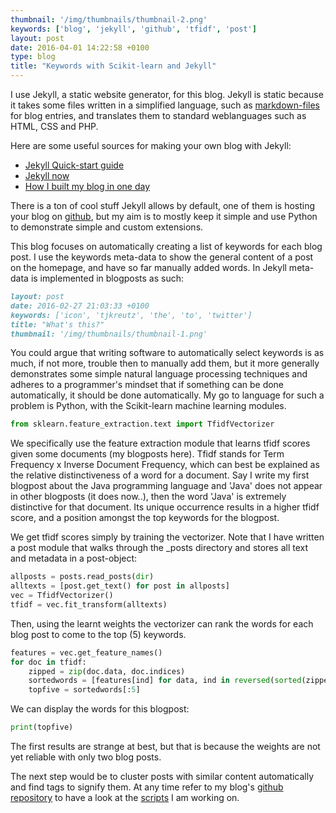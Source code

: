 ```yaml
---
thumbnail: '/img/thumbnails/thumbnail-2.png'
keywords: ['blog', 'jekyll', 'github', 'tfidf', 'post']
layout: post
date: 2016-04-01 14:22:58 +0100
type: blog
title: "Keywords with Scikit-learn and Jekyll"
---
```


I use Jekyll, a static website generator, for this blog. Jekyll is static because it takes some files written in a simplified language, such as [markdown-files](https://daringfireball.net/projects/markdown/) for blog entries, and translates them to standard weblanguages such as HTML, CSS and PHP. 

Here are some useful sources for making your own blog with Jekyll:

- [Jekyll Quick-start guide](https://jekyllrb.com/docs/quickstart/)
- [Jekyll now](https://github.com/barryclark/jekyll-now)
- [How I built my blog in one day](http://erjjones.github.io/blog/How-I-built-my-blog-in-one-day)

There is a ton of cool stuff Jekyll allows by default, one of them is hosting your blog on [github](https://help.github.com/articles/using-jekyll-as-a-static-site-generator-with-github-pages/), but my aim is to mostly keep it simple and use Python to demonstrate simple and custom extensions.

This blog focuses on automatically creating a list of keywords for each blog post. I use the keywords meta-data to show the general content of a post on the homepage, and have so far manually added words. In Jekyll meta-data is implemented in blogposts as such:

```markdown
layout: post
date: 2016-02-27 21:03:33 +0100
keywords: ['icon', 'tjkreutz', 'the', 'to', 'twitter']
title: "What's this?"
thumbnail: '/img/thumbnails/thumbnail-1.png'
```
You could argue that writing software to automatically select keywords is as much, if not more, trouble then to manually add them, but it more generally demonstrates some simple natural language processing techniques and adheres to a programmer's mindset that if something can be done automatically, it should be done automatically. My go to language for such a problem is Python, with the Scikit-learn machine learning modules.

```python
from sklearn.feature_extraction.text import TfidfVectorizer
```

We specifically use the feature extraction module that learns tfidf scores given some documents (my blogposts here). Tfidf stands for Term Frequency x Inverse Document Frequency, which can best be explained as the relative distinctiveness of a word for a document. Say I write my first blogpost about the Java programming language and 'Java' does not appear in other blogposts (it does now..), then the word 'Java' is extremely distinctive for that document. Its unique occurrence results in a higher tfidf score, and a position amongst the top keywords for the blogpost.

We get tfidf scores simply by training the vectorizer. Note that I have written a post module that walks through the _posts directory and stores all text and metadata in a post-object:

```python
allposts = posts.read_posts(dir)
alltexts = [post.get_text() for post in allposts]
vec = TfidfVectorizer()
tfidf = vec.fit_transform(alltexts)
```
Then, using the learnt weights the vectorizer can rank the words for each blog post to come to the top (5) keywords. 

```python
features = vec.get_feature_names()
for doc in tfidf:
    zipped = zip(doc.data, doc.indices)
    sortedwords = [features[ind] for data, ind in reversed(sorted(zipped))]
    topfive = sortedwords[:5]
```

We can display the words for this blogpost:

```python
print(topfive)
```

The first results are strange at best, but that is because the weights are not yet reliable with only two blog posts.

The next step would be to cluster posts with similar content automatically and find tags to signify them. At any time refer to my blog's [github repository](https://github.com/tjkreutz/tjkreutz.github.io) to have a look at the [scripts](https://github.com/tjkreutz/tjkreutz.github.io/tree/master/scripts) I am working on.

